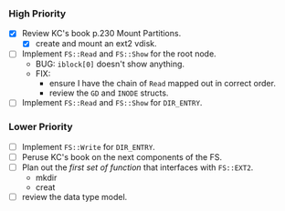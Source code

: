 
### High Priority

- [x] Review KC's book p.230 Mount Partitions.
    - [x] create and mount an ext2 vdisk.

- [ ] Implement `FS::Read` and `FS::Show` for the root node.
    - BUG: `iblock[0]` doesn't show anything.
    - FIX:
        - ensure I have the chain of `Read` mapped out in correct order.
        - review the `GD` and `INODE` structs.
- [ ] Implement `FS::Read` and `FS::Show` for `DIR_ENTRY`.

### Lower Priority

- [ ] Implement `FS::Write` for `DIR_ENTRY`.
- [ ] Peruse KC's book on the next components of the FS.
- [ ] Plan out the *first set of function* that interfaces with `FS::EXT2`.
    - mkdir
    - creat
- [ ] review the data type model.
